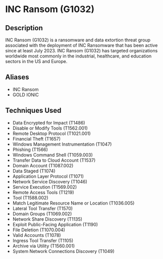 # INC Ransom (G1032)

## Description
INC Ransom (G1032) is a ransomware and data extortion threat group associated with the deployment of INC Ransomware that has been active since at least July 2023. INC Ransom (G1032)  has targeted organizations worldwide most commonly in the industrial, healthcare, and education sectors in the US and Europe.

## Aliases
- INC Ransom
- GOLD IONIC

## Techniques Used
- Data Encrypted for Impact (T1486)
- Disable or Modify Tools (T1562.001)
- Remote Desktop Protocol (T1021.001)
- Financial Theft (T1657)
- Windows Management Instrumentation (T1047)
- Phishing (T1566)
- Windows Command Shell (T1059.003)
- Transfer Data to Cloud Account (T1537)
- Domain Account (T1087.002)
- Data Staged (T1074)
- Application Layer Protocol (T1071)
- Network Service Discovery (T1046)
- Service Execution (T1569.002)
- Remote Access Tools (T1219)
- Tool (T1588.002)
- Match Legitimate Resource Name or Location (T1036.005)
- Lateral Tool Transfer (T1570)
- Domain Groups (T1069.002)
- Network Share Discovery (T1135)
- Exploit Public-Facing Application (T1190)
- File Deletion (T1070.004)
- Valid Accounts (T1078)
- Ingress Tool Transfer (T1105)
- Archive via Utility (T1560.001)
- System Network Connections Discovery (T1049)
